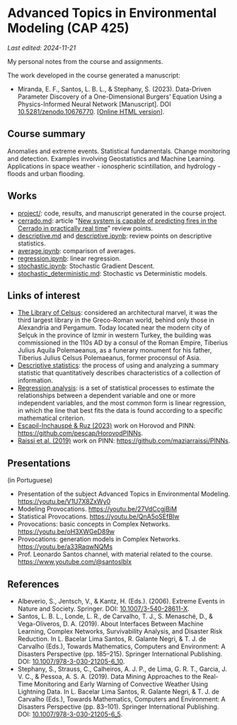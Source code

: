 # Advanced Topics in Environmental Modeling (CAP 425)

*Last edited: 2024-11-21*

My personal notes from the course and assignments.

The work developed in the course generated a manuscript:

- Miranda, E. F., Santos, L. B. L., & Stephany, S. (2023). Data-Driven Parameter Discovery of a One-Dimensional Burgers’ Equation Using a Physics-Informed Neural Network [Manuscript]. DOI [10.5281/zenodo.10676770](https://zenodo.org/doi/10.5281/zenodo.10676770). [[Online HTML version](https://efurlanm.github.io/425/)].

## Course summary

Anomalies and extreme events. Statistical fundamentals. Change monitoring and detection. Examples involving Geostatistics and Machine Learning. Applications in space weather - ionospheric scintillation, and hydrology - floods and urban flooding.

## Works

- [project/](project): code, results, and manuscript generated in the course project.
- [cerrado.md](cerrado.md): article "[New system is capable of predicting fires in the Cerrado in practically real time](https://agencia.fapesp.br/novo-sistema-e-capaz-de-prever-incendios-no-cerrado-em-tempo-praticamente-real/41868)" review points.
- [descriptive.md](descriptive.md) and [descriptive.ipynb](descriptive.ipynb): review points on descriptive statistics.
- [average.ipynb](average.ipynb): comparison of averages.
- [regression.ipynb](regression.ipynb): linear regression.
- [stochastic.ipynb](stochastic.ipynb): Stochastic Gradient Descent.
- [stochastic_deterministic.md](stochastic_deterministic.md): Stochastic vs Deterministic models.

## Links of interest

- [The Library of Celsus](https://en.wikipedia.org/wiki/Library_of_Celsus): considered an architectural marvel, it was the third largest library in the Greco-Roman world, behind only those in Alexandria and Pergamum. Today located near the modern city of Selçuk in the province of Izmir in western Turkey, the building was commissioned in the 110s AD by a consul of the Roman Empire, Tiberius Julius Aquila Polemaeanus, as a funerary monument for his father, Tiberius Julius Celsus Polemaeanus, former proconsul of Asia.
- [Descriptive statistics](https://en.wikipedia.org/wiki/Descriptive_statistics): the process of using and analyzing a summary statistic that quantitatively describes characteristics of a collection of information.
- [Regression analysis](https://en.wikipedia.org/wiki/Regression_analysis): is a set of statistical processes to estimate the relationships between a dependent variable and one or more independent variables, and the most common form is linear regression, in which the line that best fits the data is found according to a specific mathematical criterion.
- [Escapil-Inchauspé \& Ruz (2023)](http://arxiv.org/abs/2302.08835) work on Horovod and PINN: <https://github.com/pescap/HorovodPINNs>.
- [Raissi et al. (2019)](https://doi.org/10.1016/j.jcp.2018.10.045) work on PINN: <https://github.com/maziarraissi/PINNs>.

## Presentations

(in Portuguese)

- Presentation of the subject Advanced Topics in Environmental Modeling. <https://youtu.be/V1U7X8ZxWy0>
- Modeling Provocations. <https://youtu.be/27VdCcgjBiM>
- Statistical Provocations. <https://youtu.be/QnA5oSEfBIw>
- Provocations: basic concepts in Complex Networks. <https://youtu.be/oH3XWGeD89w>
- Provocations: generation models in Complex Networks. <https://youtu.be/a33RaqwNQMs>
- Prof. Leonardo Santos channel, with material related to the course. <https://www.youtube.com/@santoslblx>

## References

- Albeverio, S., Jentsch, V., & Kantz, H. (Eds.). (2006). Extreme Events in Nature and Society. Springer. DOI: [10.1007/3-540-28611-X](https://doi.org/10.1007/3-540-28611-X).
- Santos, L. B. L., Londe, L. R., de Carvalho, T. J., S. Menasché, D., & Vega-Oliveros, D. A. (2019). About Interfaces Between Machine Learning, Complex Networks, Survivability Analysis, and Disaster Risk Reduction. In L. Bacelar Lima Santos, R. Galante Negri, & T. J. de Carvalho (Eds.), Towards Mathematics, Computers and Environment: A Disasters Perspective (pp. 185–215). Springer International Publishing. DOI: [10.1007/978-3-030-21205-6_10](https://doi.org/10.1007/978-3-030-21205-6_10).
- Stephany, S., Strauss, C., Calheiros, A. J. P., de Lima, G. R. T., Garcia, J. V. C., & Pessoa, A. S. A. (2019). Data Mining Approaches to the Real-Time Monitoring and Early Warning of Convective Weather Using Lightning Data. In L. Bacelar Lima Santos, R. Galante Negri, & T. J. de Carvalho (Eds.), Towards Mathematics, Computers and Environment: A Disasters Perspective (pp. 83–101). Springer International Publishing. DOI: [10.1007/978-3-030-21205-6_5](https://doi.org/10.1007/978-3-030-21205-6_5).

